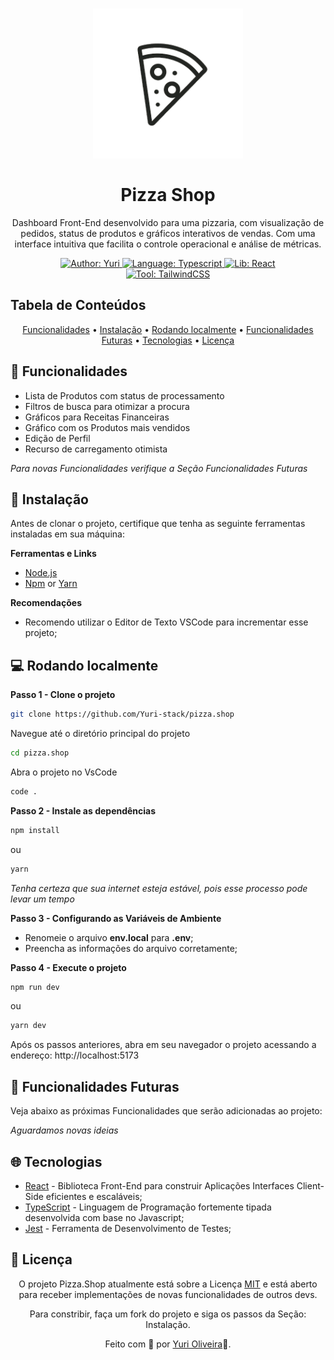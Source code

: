 <h1 align="center">
	<img src="github/assets/logo.png" alt="Logo"  width="240"><br><br>
    Pizza Shop
</h1>

<p align="center">
Dashboard Front-End desenvolvido para uma pizzaria, com visualização de pedidos, status de produtos e gráficos interativos de vendas. Com uma interface intuitiva que facilita o controle operacional e análise de métricas.</p>

<div>
    <p align="center">
    <a href="https://www.linkedin.com/in/yuri-silva99/" target="_blank">
        <img src="https://img.shields.io/static/v1?label=Author&message=Yuri&color=00ba6d&style=for-the-badge&logo=LinkedIn" alt="Author: Yuri">
    </a>
    <a href="#">
        <img src="https://img.shields.io/static/v1?label=Language&message=Typescript&color=blue&style=for-the-badge&logo=Typescript" alt="Language: Typescript">
    </a>
    <a href="#">
        <img src="https://img.shields.io/static/v1?label=Lib&message=React&color=cyan&style=for-the-badge&logo=React" alt="Lib: React">
    </a>
  <br>
    <a  href="#">
      <img  src="https://img.shields.io/static/v1?label=Tool&message=TailwindCSS&color=blue&style=for-the-badge&logo=TailwindCSS" alt="Tool: TailwindCSS">
    </a>
    </p>
</div>

## Tabela de Conteúdos

<p align="center">
 <a href="#Funcionalidades">Funcionalidades</a> •
 <a href="#Instalação">Instalação</a> • 
 <a href="#Rodando-localmente">Rodando localmente</a> • 
 <a href="#Funcionalidades-futuras">Funcionalidades Futuras</a> • 
 <a href="#Tecnologias">Tecnologias</a> • 
 <a href="#license">Licença</a>
</p>

## 🚀 Funcionalidades

- Lista de Produtos com status de processamento
- Filtros de busca para otimizar a procura
- Gráficos para Receitas Financeiras
- Gráfico com os Produtos mais vendidos
- Edição de Perfil
- Recurso de carregamento otimista

*Para novas Funcionalidades verifique a Seção Funcionalidades Futuras*

## 📕 Instalação

Antes de clonar o projeto, certifique que tenha as seguinte ferramentas instaladas em sua máquina: 

**Ferramentas e Links**
- [Node.js](https://nodejs.org/en/)
- [Npm](https://www.npmjs.com/) or [Yarn](https://yarnpkg.com/)

**Recomendações**
- Recomendo utilizar o Editor de Texto VSCode para incrementar esse projeto;

## 💻 Rodando localmente

**Passo 1 - Clone o projeto**
 ```bash
git clone https://github.com/Yuri-stack/pizza.shop
```

Navegue até o diretório principal do projeto 
```bash
cd pizza.shop
```

Abra o projeto no VsCode

```bash
code .
```

**Passo 2 - Instale as dependências**

```bash
npm install
```

ou

```bash
yarn
```

*Tenha certeza que sua internet esteja estável, pois esse processo pode levar um tempo*

**Passo 3 - Configurando as Variáveis de Ambiente**

* Renomeie o arquivo **env.local** para **.env**;
* Preencha as informações do arquivo corretamente;

**Passo 4 - Execute o projeto**

```bash
npm run dev
```
ou

```bash
yarn dev
```

Após os passos anteriores, abra em seu navegador o projeto acessando a endereço: http://localhost:5173


## 🚧 Funcionalidades Futuras

Veja abaixo as próximas Funcionalidades que serão adicionadas ao projeto:

*Aguardamos novas ideias*

## 🌐 Tecnologias

- [React]([React](https://react.dev/)) - Biblioteca Front-End para construir Aplicações Interfaces Client-Side eficientes e escaláveis;
- [TypeScript](https://www.typescriptlang.org/) - Linguagem de Programação fortemente tipada desenvolvida com base no Javascript;
- [Jest]() - Ferramenta de Desenvolvimento de Testes;

  

## 📝 Licença

<p align="center">
O projeto Pizza.Shop atualmente está sobre a Licença  <a href="https://choosealicense.com/licenses/mit/">MIT</a> e está aberto para receber implementações de novas funcionalidades de outros devs.  
</p>

<p align="center">
Para constribir, faça um fork do projeto e siga os passos da Seção: Instalação.
</p>

<p align="center">
Feito com 👺 por <a href="https://www.linkedin.com/in/yuri-silva99/">Yuri Oliveira</a>🚀.
</p>
